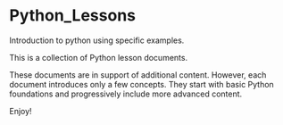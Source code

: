 # Python_Lessons 

Introduction to python using specific examples.

This is a collection of Python lesson documents.

These documents are in support of additional content.  However, each document introduces only a few concepts.  They start with basic Python foundations and progressively include more advanced content.

Enjoy!


